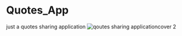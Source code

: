 # Quotes_App
just a quotes sharing application
![qoutes sharing applicationcover 2](https://github.com/RamziBenzohra/Quotes_App/assets/65743263/ef150807-b598-4ca7-9fe1-5d5639c330dc)
